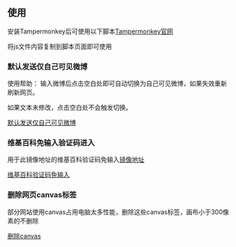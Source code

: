 ## 使用

安装Tampermonkey后可使用以下脚本[Tampermonkey官网](https://www.tampermonkey.net/)

将js文件内容复制到脚本页面即可使用

### 默认发送仅自己可见微博

使用帮助：
输入微博后点击空白处即可自动切换为自己可见微博，如果失效重新刷新网页。

如果文本未修改，点击空白处不会触发切换。

[默认发送仅自己可见微博](https://github.com/coddylau/Script/blob/master/post-weibo.js)

### 维基百科免输入验证码进入

用于此镜像地址的维基百科验证码免输入[镜像地址](https://zh.wikipedia.hk.cn/wiki/Wikipedia:%E9%A6%96%E9%A1%B5)

[维基百科验证码免输入](https://github.com/coddylau/Script/blob/master/wiki.js)

### 删除网页canvas标签

部分网站使用canvas占用电脑太多性能，删除这些canvas标签，画布小于300像素的不删除

[删除canvas](https://github.com/coddylau/Script/blob/master/remove-canvas.js)